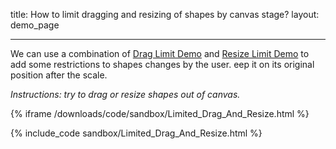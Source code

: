 title: How to limit dragging and resizing of shapes by canvas stage?
layout: demo_page

---

We can use a combination of [Drag Limit Demo](https://konvajs.org/docs/drag_and_drop/Simple_Drag_Bounds.html) and [Resize Limit Demo](https://konvajs.org/docs/select_and_transform/Resize_Limits.html) to add some restrictions to shapes changes by the user.
eep it on its original position after the scale.

_Instructions: try to drag or resize shapes out of canvas._

{% iframe /downloads/code/sandbox/Limited_Drag_And_Resize.html %}

{% include_code sandbox/Limited_Drag_And_Resize.html %}
